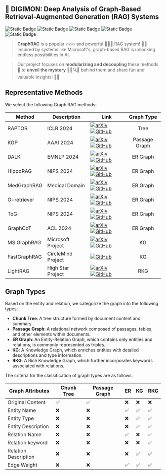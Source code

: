 
## 👾 DIGIMON: Deep Analysis of Graph-Based Retrieval-Augmented Generation (RAG) Systems
<!-- <img src="img.png" alt="Description of the image" width="450" height="350"> -->

![Static Badge](https://img.shields.io/badge/DIGIMON-red)
![Static Badge](https://img.shields.io/badge/LLM-red)
![Static Badge](https://img.shields.io/badge/Graph_RAG-red)
![Static Badge](https://img.shields.io/badge/Document_QA-green)
![Static Badge](https://img.shields.io/badge/Document_Summarization-green)

> **GraphRAG** is a popular 🔥🔥🔥 and powerful 💪💪💪 RAG system! 🚀💡 Inspired by systems like Microsoft's, graph-based RAG is unlocking endless possibilities in AI.

> Our project focuses on **modularizing and decoupling** these methods 🧩 to **unveil the mystery** 🕵️‍♂️🔍✨ behind them and share fun and valuable insights! 🤩💫


## Representative Methods

We select the following Graph RAG methods:

| Method | Description| Link | Graph Type|
| --- |--- |--- | :---: | 
| RAPTOR | ICLR 2024 | [![arXiv](https://img.shields.io/badge/arXiv-2401.18059-b31b1b.svg)](https://arxiv.org/abs/2401.18059)  [![GitHub](https://img.shields.io/badge/GitHub-100000?style=for-the-badge&logo=github&logoColor=white)](https://github.com/parthsarthi03/raptor)| Tree |
| KGP | AAAI 2024 | [![arXiv](https://img.shields.io/badge/arXiv-2308.11730-b31b1b.svg)](https://arxiv.org/abs/2308.11730)  [![GitHub](https://img.shields.io/badge/GitHub-100000?style=for-the-badge&logo=github&logoColor=white)](https://github.com/YuWVandy/KG-LLM-MDQA)| Passage Graph |
| DALK | EMNLP 2024 | [![arXiv](https://img.shields.io/badge/arXiv-2405.04819-b31b1b.svg)](https://arxiv.org/abs/2405.04819) [![GitHub](https://img.shields.io/badge/GitHub-100000?style=for-the-badge&logo=github&logoColor=white)](https://github.com/David-Li0406/DALK)| ER Graph |
| HippoRAG | NIPS 2024 | [![arXiv](https://img.shields.io/badge/arXiv-2405.14831-b31b1b.svg)](https://arxiv.org/abs/2405.14831) [![GitHub](https://img.shields.io/badge/GitHub-100000?style=for-the-badge&logo=github&logoColor=white)](https://github.com/OSU-NLP-Group/HippoRAG) | ER Graph |
| MedGraphRAG | Medical Domain | [![arXiv](https://img.shields.io/badge/arXiv-2408.04187-b31b1b.svg)](https://arxiv.org/abs/2408.04187) [![GitHub](https://img.shields.io/badge/GitHub-100000?style=for-the-badge&logo=github&logoColor=white)](https://github.com/SuperMedIntel/Medical-Graph-RAG) | ER Graph |
| G-retriever | NIPS 2024  | [![arXiv](https://img.shields.io/badge/arXiv-2402.07630-b31b1b.svg)](https://arxiv.org/abs/2402.07630) [![GitHub](https://img.shields.io/badge/GitHub-100000?style=for-the-badge&logo=github&logoColor=white)](https://github.com/XiaoxinHe/G-Retriever)| ER Graph |
| ToG | NIPS 2024  | [![arXiv](https://img.shields.io/badge/arXiv-2307.07697-b31b1b.svg)](https://arxiv.org/abs/2307.07697) [![GitHub](https://img.shields.io/badge/GitHub-100000?style=for-the-badge&logo=github&logoColor=white)](https://github.com/IDEA-FinAI/ToG)| ER Graph |
| GraphCoT | ACL 2024 | [![arXiv](https://img.shields.io/badge/arXiv-2404.07103-b31b1b.svg)](https://arxiv.org/abs/2404.07103) [![GitHub](https://img.shields.io/badge/GitHub-100000?style=for-the-badge&logo=github&logoColor=white)](https://github.com/PeterGriffinJin/Graph-CoT)| ER Graph |
| MS GraphRAG | Microsoft Project |  [![arXiv](https://img.shields.io/badge/arXiv-2404.16130-b31b1b.svg)](https://arxiv.org/abs/2404.16130) [![GitHub](https://img.shields.io/badge/GitHub-100000?style=for-the-badge&logo=github&logoColor=white)](https://github.com/microsoft/graphrag)| KG |
| FastGraphRAG | CircleMind Project  | [![GitHub](https://img.shields.io/badge/GitHub-100000?style=for-the-badge&logo=github&logoColor=white)](https://github.com/circlemind-ai/fast-graphrag)| KG |
| LightRAG | High Star Project  | [![arXiv](https://img.shields.io/badge/arXiv-2410.05779-b31b1b.svg)](https://arxiv.org/abs/2410.05779) [![GitHub](https://img.shields.io/badge/GitHub-100000?style=for-the-badge&logo=github&logoColor=white)](https://github.com/HKUDS/LightRAG)| RKG |

##  Graph Types
Based on the entity and relation, we categorize the graph into the following types:

+ **Chunk Tree**: A tree structure formed by document content and summary.
+ **Passage Graph**: A relational network composed of passages, tables, and other elements within documents.
+ **ER Graph**: An Entity-Relation Graph, which contains only entities and relations, is commonly represented as triples.
+ **KG**: A Knowledge Graph, which enriches entities with detailed descriptions and type information.
+ **RKG**: A Rich Knowledge Graph, which further incorporates keywords associated with relations.

The criteria for the classification of graph types are as follows:

|Graph Attributes | Chunk Tree |Passage Graph | ER  | KG | RKG |
| --- |--- |--- |--- | --- | --- |
|Original Content| ✅|✅| ❌|❌|❌| 
|Entity Name| ❌|❌|✅|✅|✅|
|Entity Type| ❌| ❌| ❌|✅|✅|
|Entity Description|❌| ❌| ❌|✅|✅|
|Relation Name| ❌|❌|✅|❌|✅|
|Relation keyword|❌| ❌| ❌|❌|✅|
|Relation Description|❌| ❌| ❌|✅|✅|
|Edge Weight| ❌|❌|✅|✅|✅|

